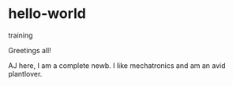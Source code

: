 # hello-world
training

Greetings all!

AJ here, I am a complete newb.
I like mechatronics and am an avid plantlover. 
